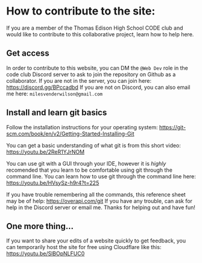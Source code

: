 # How to contribute to the site:
If you are a member of the Thomas Edison High School CODE club and would like to contribute to this collaborative project, learn how to help here. 

## Get access
In order to contribute to this website, you can DM the `@Web Dev` role in the code club Discord server to ask to join the repository on Github as a collaborator. If you are not in the server, you can join here: https://discord.gg/BPccadbd
If you are not on Discord, you can also email me here: `milesvenderwilson@gmail.com`

## Install and learn git basics
Follow the installation instructions for your operating system: https://git-scm.com/book/en/v2/Getting-Started-Installing-Git

You can get a basic understanding of what git is from this short video: https://youtu.be/2ReR1YJrNOM

You can use git with a GUI through your IDE, however it is *highly* recomended that you learn to be comfortable using git through the command line. You can learn how to use git through the command line here: https://youtu.be/HVsySz-h9r4?t=225

If you have trouble remembering all the commands, this reference sheet may be of help: https://overapi.com/git
If you have any trouble, can ask for help in the Discord server or email me. Thanks for helping out and have fun!

## One more thing...
If you want to share your edits of a website quickly to get feedback, you can temporarily host the site for free using Cloudflare like this: https://youtu.be/SlBOpNLFUC0
